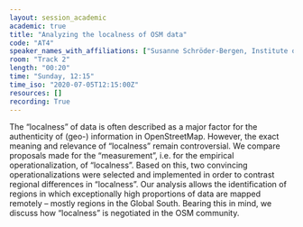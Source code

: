 ```yaml
---
layout: session_academic
academic: true
title: "Analyzing the localness of OSM data"
code: "AT4"
speaker_names_with_affiliations: ["Susanne Schröder-Bergen, Institute of Geography, Friedrich-Alexander University Erlangen-Nürnberg"]
room: "Track 2"
length: "00:20"
time: "Sunday, 12:15"
time_iso: "2020-07-05T12:15:00Z"
resources: []
recording: True
---
```

The “localness” of data is often described as a major factor for the authenticity of (geo-) information in OpenStreetMap. However, the exact meaning and relevance of “localness” remain controversial. We compare proposals made for the “measurement”, i.e. for the empirical operationalization, of “localness”. Based on this, two convincing operationalizations were selected and implemented in order to contrast regional differences in “localness”. Our analysis allows the identification of regions in which exceptionally high proportions of data are mapped remotely – mostly regions in the Global South. Bearing this in mind, we discuss how “localness” is negotiated in the OSM community.
